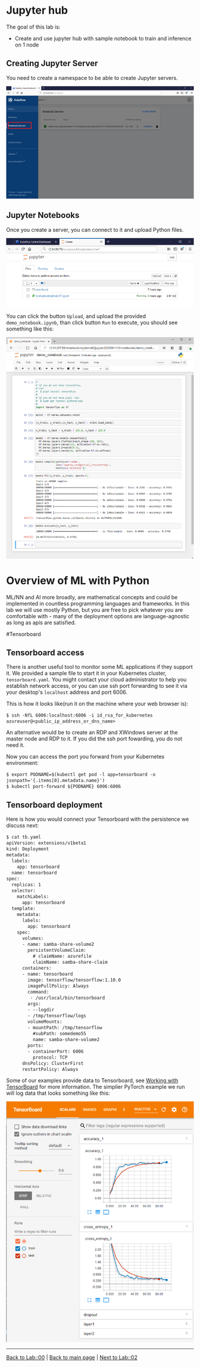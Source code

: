 # Jupyter hub

The goal of this lab is:

- Create and use jupyter hub with sample notebook to train and inference on 1 node

## Creating Jupyter Server

You need to create a namespace to be able to create Jupyter servers. 

![pics/kubeflow_dashboard2_notebook_servers.png](pics/kubeflow_dashboard2_notebook_servers.png)

## Jupyter Notebooks

Once you create a server, you can connect to it and upload Python files.

![pics/kubeflow_dashboard3_notebook.png](pics/kubeflow_dashboard3_notebook.png)

You can click the button `Upload`, and upload the provided `demo_notebook.ipynb`, than click
button `Run` to execute, you should see something like this:

![(pics/demo_notebook.png](pics/demo_notebook.png)

# Overview of ML with Python

ML/NN and AI more broadly, are mathematical concepts and could be implemented in countless programming languages
and frameworks. In this lab we will use mostly Python, but you are free to pick whatever you are comfortable
with - many of the deployment options are language-agnostic as long as apis are satisfied. 

#Tensorboard

## Tensorboard access

There is another useful tool to monitor some ML applications if
they support it. We provided a sample file to start it in your Kubernetes cluster, `tensorboard.yaml`.
You might contact your cloud administrator to help you establish network access, or you can
use ssh port forwarding to see it via your desktop's `localhost` address and port 6006.

This is how it looks like(run it on the machine where your web browser is):

    $ ssh -NfL 6006:localhost:6006 -i id_rsa_for_kubernetes azureuser@<public_ip_address_or_dns_name>

An alternative would be to create an RDP and XWindows server at the master node and RDP to it.
If you did the ssh port fowarding, you do not need it.

Now you can access the port you forward from your Kubernetes environment:

    $ export PODNAME=$(kubectl get pod -l app=tensorboard -o jsonpath='{.items[0].metadata.name}')
    $ kubectl port-forward ${PODNAME} 6006:6006

## Tensorboard deployment

Here is how you would connect your Tensorboard with the persistence we discuss next:

    $ cat tb.yaml
    apiVersion: extensions/v1beta1
    kind: Deployment
    metadata:
      labels:
        app: tensorboard
      name: tensorboard
    spec:
      replicas: 1
      selector:
        matchLabels:
          app: tensorboard
      template:
        metadata:
          labels:
            app: tensorboard
        spec:
          volumes:
          - name: samba-share-volume2
            persistentVolumeClaim:
              # claimName: azurefile
              claimName: samba-share-claim
          containers:
          - name: tensorboard
            image: tensorflow/tensorflow:1.10.0
            imagePullPolicy: Always
            command:
             - /usr/local/bin/tensorboard
            args:
            - --logdir
            - /tmp/tensorflow/logs
            volumeMounts:
            - mountPath: /tmp/tensorflow
              #subPath: somedemo55
              name: samba-share-volume2
            ports:
            - containerPort: 6006
              protocol: TCP
          dnsPolicy: ClusterFirst
          restartPolicy: Always

Some of our examples provide data to Tensorboard, see [Working with TensorBoard](working_with_tensorboard.md) for more information.
The simplier PyTorch example we run will log data that looks something like this:

![pics/tensorboard_scalars.png](pics/tensorboard_scalars.png)

---

[Back to Lab::00](../00-Intro/Readme.md) | [Back to main page](../Readme.md) | [Next to Lab::02](../02-TFJobs/Readme.md)
